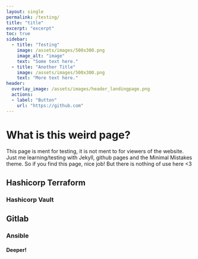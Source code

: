 ```yaml
---
layout: single
permalink: /testing/
title: "title"
excerpt: "excerpt"
toc: true
sidebar:
  - title: "Testing"
    image: /assets/images/500x300.png
    image_alt: "image"
    text: "Some text here."
  - title: "Another Title"
    image: /assets/images/500x300.png
    text: "More text here."
header:
  overlay_image: /assets/images/header_landingpage.png
  actions:
  - label: "Button"
    url: "https://github.com"
---
```



# What is this weird page?

This page is ment for testing, it is not ment to for viewers of the website.
Just me learning/testing with Jekyll, github pages and the Minimal Mistakes theme.
So if you find this page, nice job! But there is nothing of use here <3

## Hashicorp Terraform

### Hashicorp Vault

## Gitlab

### Ansible

#### Deeper!